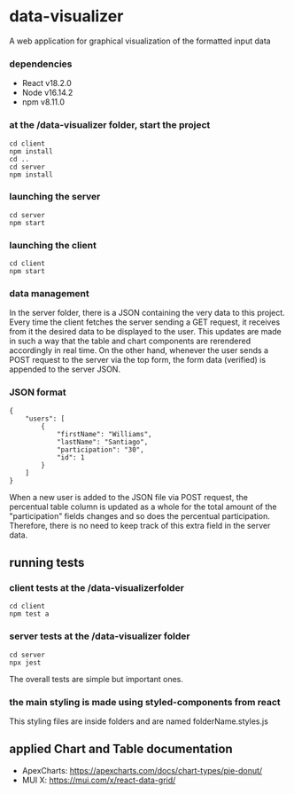 # data-visualizer
A web application for graphical visualization of the formatted input data  

### dependencies
- React v18.2.0
- Node v16.14.2
- npm v8.11.0

### at the /data-visualizer folder, start the project

```
cd client
npm install
cd ..
cd server
npm install
```

### launching the server

```
cd server
npm start
```

### launching the client

```
cd client
npm start
```

### data management

In the server folder, there is a JSON containing the very data to this project. Every time the client fetches the server sending a GET request, it receives from it the desired data to be displayed to the user. This updates are made in such a way that the table and chart components are rerendered accordingly in real time. On the other hand, whenever the user sends a POST request to the server via the top form, the form data (verified) is appended to the server JSON. 

### JSON format

```
{
    "users": [
        {
            "firstName": "Williams",
            "lastName": "Santiago",
            "participation": "30",
            "id": 1
        }
    ]
}
```

When a new user is added to the JSON file via POST request, the percentual table column is updated as a whole for the total amount of the "participation" fields changes and so does the percentual participation. Therefore, there is no need to keep track of this extra field in the server data.

## running tests

### client tests at the /data-visualizerfolder

```
cd client
npm test a
```

### server tests at the /data-visualizer folder

```
cd server
npx jest
```

The overall tests are simple but important ones.

### the main styling is made using styled-components from react

This styling files are inside folders and are named folderName.styles.js

## applied Chart and Table documentation

- ApexCharts: https://apexcharts.com/docs/chart-types/pie-donut/
- MUI X: https://mui.com/x/react-data-grid/
